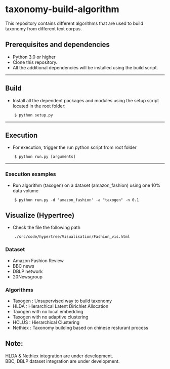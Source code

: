 # taxonomy-build-algorithm
This repository contains different algorithms that are used to build taxonomy from different text corpus.

## Prerequisites and dependencies

- Python 3.0 or higher
- Clone this repository.
- All the additional dependencies will be installed using the build script.

___

## Build

- Install all the dependent packages and modules using the setup script located in the root folder:
```
    $ python setup.py
```

___

## Execution

- For execution, trigger the run python script from root folder

```
    $ python run.py [arguments]
```

___

### Execution examples

- Run algorithm (taxogen) on a dataset (amazon_fashion) using one 10% data volume

```
    $ python run.py -d 'amazon_fashion' -a "taxogen" -n 0.1

```

## Visualize (Hypertree)

- Check the file the following path 

```
    ./src/code/hypertree/Visualisation/Fashion_vis.html
```

### Dataset

- Amazon Fashion Review
- BBC news
- DBLP network
- 20Newsgroup

### Algorithms

- Taxogen : Unsupervised way to build taxonomy
- HLDA : Hierarchical Latent Dirichlet Allocation
- Taxogen with no local embedding
- Taxogen with no adaptive clustering
- HCLUS : Hierarchical Clustering
- Nethiex : Taxonomy building based on chinese resturant process

## Note:

HLDA & Nethiex integration are under development.<br/>
BBC, DBLP dataset integration are under development.
